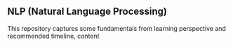 ## NLP (Natural Language Processing)

This repository captures some fundamentals from learning perspective and recommended timeline, content

